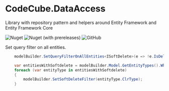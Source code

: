 # CodeCube.DataAccess
Library with repository pattern and helpers around Entity Framework and Entity Framework Core

![Nuget](https://img.shields.io/nuget/dt/CodeCube.DataAccess.EntityFramework?style=for-the-badge)
![Nuget (with prereleases)](https://img.shields.io/nuget/vpre/CodeCube.DataAccess.EntityFramework?style=for-the-badge)
![GitHub](https://img.shields.io/github/license/roblohmann/CodeCube.DataAccess?style=for-the-badge)


Set query filter on all entities.
``` C#   
    modelBuilder.SetQueryFilterOnAllEntities<ISoftDelete>(e => !e.IsDeleted);
```


``` C#   
    var entitiesWithSoftdelete = modelBuilder.Model.GetEntityTypes().Where(t => typeof(ISoftDelete).IsAssignableFrom(t.ClrType));
    foreach (var entityType in entitiesWithSoftdelete)
    {
        modelBuilder.SetSoftDeleteFilter(entityType.ClrType);
    }
```
